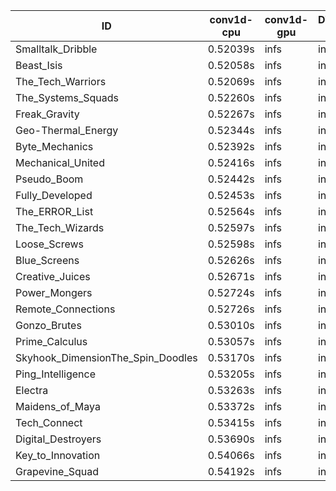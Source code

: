 |ID|conv1d-cpu|conv1d-gpu|DWSPConv2D-gpu|gemm-gpu|avg|
|-|-|-|-|-|-|
|Smalltalk_Dribble|0.52039s|infs|infs|4.85598s|infs|
|Beast_Isis|0.52058s|infs|infs|4.86302s|infs|
|The_Tech_Warriors|0.52069s|infs|infs|4.87353s|infs|
|The_Systems_Squads|0.52260s|infs|infs|4.88807s|infs|
|Freak_Gravity|0.52267s|infs|infs|4.86973s|infs|
|Geo-Thermal_Energy|0.52344s|infs|infs|4.87085s|infs|
|Byte_Mechanics|0.52392s|infs|infs|4.87221s|infs|
|Mechanical_United|0.52416s|infs|infs|4.86276s|infs|
|Pseudo_Boom|0.52442s|infs|infs|4.86381s|infs|
|Fully_Developed|0.52453s|infs|infs|4.86098s|infs|
|The_ERROR_List|0.52564s|infs|infs|4.86657s|infs|
|The_Tech_Wizards|0.52597s|infs|infs|4.87897s|infs|
|Loose_Screws|0.52598s|infs|infs|4.87450s|infs|
|Blue_Screens|0.52626s|infs|infs|4.86541s|infs|
|Creative_Juices|0.52671s|infs|infs|4.88325s|infs|
|Power_Mongers|0.52724s|infs|infs|4.87189s|infs|
|Remote_Connections|0.52726s|infs|infs|4.87318s|infs|
|Gonzo_Brutes|0.53010s|infs|infs|4.87282s|infs|
|Prime_Calculus|0.53057s|infs|infs|4.88275s|infs|
|Skyhook_DimensionThe_Spin_Doodles|0.53170s|infs|infs|4.87491s|infs|
|Ping_Intelligence|0.53205s|infs|infs|4.88270s|infs|
|Electra|0.53263s|infs|infs|4.86210s|infs|
|Maidens_of_Maya|0.53372s|infs|infs|4.87944s|infs|
|Tech_Connect|0.53415s|infs|infs|4.86194s|infs|
|Digital_Destroyers|0.53690s|infs|infs|4.86860s|infs|
|Key_to_Innovation|0.54066s|infs|infs|4.84418s|infs|
|Grapevine_Squad|0.54192s|infs|infs|4.86362s|infs|
